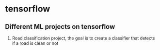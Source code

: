 # tensorflow
## Different ML projects on tensorflow

<ol>
  <li>Road classification project, the goal is to create a classifier that detects if a road is clean or not</li>
</ol>

